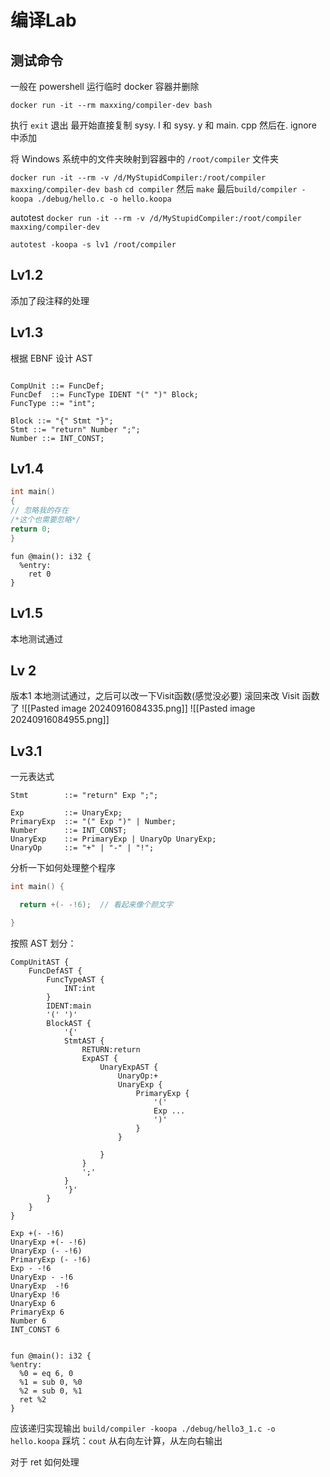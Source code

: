 # 编译Lab

## 测试命令

一般在 powershell 运行临时 docker 容器并删除

`docker run -it --rm maxxing/compiler-dev bash`

执行 `exit` 退出
最开始直接复制 sysy. l 和 sysy. y 和 main. cpp
然后在. ignore 中添加

将 Windows 系统中的文件夹映射到容器中的 `/root/compiler` 文件夹

`docker run -it --rm -v /d/MyStupidCompiler:/root/compiler maxxing/compiler-dev bash`
`cd compiler`
然后 `make`
最后`build/compiler -koopa ./debug/hello.c -o hello.koopa`

autotest
`docker run -it --rm -v /d/MyStupidCompiler:/root/compiler maxxing/compiler-dev`  

`autotest -koopa -s lv1 /root/compiler`

## Lv1.2

添加了段注释的处理

## Lv1.3

根据 EBNF 设计 AST

``` EBNF

CompUnit ::= FuncDef;
FuncDef  ::= FuncType IDENT "(" ")" Block; 
FuncType ::= "int"; 

Block ::= "{" Stmt "}"; 
Stmt ::= "return" Number ";"; 
Number ::= INT_CONST;
```

## Lv1.4

``` cpp
int main()
{
// 忽略我的存在
/*这个也需要忽略*/
return 0;
}
```


``` koopa
fun @main(): i32 {
  %entry:
    ret 0
}
```

## Lv1.5

本地测试通过

## Lv 2

版本1 本地测试通过，之后可以改一下Visit函数(感觉没必要)
滚回来改 Visit 函数了
![[Pasted image 20240916084335.png]]
![[Pasted image 20240916084955.png]]
## Lv3.1

一元表达式

```EBNF
Stmt        ::= "return" Exp ";";

Exp         ::= UnaryExp;
PrimaryExp  ::= "(" Exp ")" | Number;
Number      ::= INT_CONST;
UnaryExp    ::= PrimaryExp | UnaryOp UnaryExp;
UnaryOp     ::= "+" | "-" | "!";

```
分析一下如何处理整个程序
```cpp
int main() {

  return +(- -!6);  // 看起来像个颜文字

}
```
按照 AST 划分：
```EBNF
CompUnitAST {
	FuncDefAST {
		FuncTypeAST {
			INT:int
		}
		IDENT:main
		'(' ')'
		BlockAST {
			'{'
			StmtAST {
				RETURN:return
			  	ExpAST { 
			  		UnaryExpAST {
			  			UnaryOp:+
			  			UnaryExp {
			  				PrimaryExp {
			  					'('
			  					Exp ...
			  					')'
			  				}
			  			}
			  		
			  		}
				}
				';'
			}
			'}'
		}
	} 
}

Exp +(- -!6)
UnaryExp +(- -!6)
UnaryExp (- -!6)
PrimaryExp (- -!6)
Exp - -!6
UnaryExp - -!6
UnaryExp  -!6
UnaryExp !6
UnaryExp 6
PrimaryExp 6
Number 6
INT_CONST 6
```

```koopa

fun @main(): i32 {
%entry:
  %0 = eq 6, 0
  %1 = sub 0, %0
  %2 = sub 0, %1
  ret %2
}
```

应该递归实现输出 
`build/compiler -koopa ./debug/hello3_1.c -o hello.koopa`
踩坑：`cout` 从右向左计算，从左向右输出

对于 ret 如何处理 